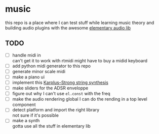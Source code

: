 # music

this repo is a place where I can test stuff while learning music theory and building audio plugins with the awesome [elementary audio lib](https://github.com/nick-thompson/elementary)

## TODO
- [ ] handle midi in  
  can't get it to work with rtmidi
  might have to buy a midid keyboard
- [ ] add python midi generator to this repo
- [ ] generate minor scale midi
- [ ] make a piano ui
- [ ] implement this [Karplus–Strong string synthesis](https://en.wikipedia.org/wiki/Karplus–Strong_string_synthesis)
- [ ] make sliders for the ADSR enveloppe
- [ ] figure out why I can't use `el.const` with the freq
- [ ] make the audio rendering global
  I can do the rending in a top level component
- [ ] detect platform and import the right library  
  not sure if it's possible
- [ ] make a synth  
  gotta use all the stuff in elementary lib
